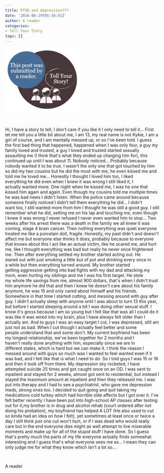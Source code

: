 ```yaml
---
title: PTSD and depression???
date: '2016-08-29T05:30:41Z'
author: A reader
categories:
- Tell Your Story
tags: []
---
```


<img class="alignleft wp-image-1519 size-full" src="/images/tell-your-story.png" alt="This post was submitted by a reader." width="247" height="209" />

&nbsp;

Hi, I have a story to tell, I don't care if you like it I only need to tell it... First let me tell you a little bit about me, I am 13, my real name is not Kykie, I am a girl of course, and I am mentally messed up, or so I've been told. I guess the first bad thing that happened, happened when I was only four, a guy my family loved and trusted, a guy I loved and trusted started sexually assaulting me (I think that's what they ended up charging him for), this continued up until I was about 11. Nobody noticed... Probably because nobody wanted it to be true. I wasn't the only one that got touched by him so did my two cousins but he did the most with me, he even kissed me and told me he loved me... Honestly I thought I loved him too, I liked everything he did even when I knew it was wrong I still liked it, I actually wanted more. One night when he kissed me, I was he one that kissed him again and again. Even though my cousins told me multiple times he was bad news I didn't listen. When the police came around because someone finally noticed I didn't tell them everything he did... I didn't want too, I still wanted more from him I thought he was still a good guy. I still remember what he did, setting me on his lap and touching me, even though I knew it was wrong I never refused I never even wanted him to stop... Two weeks after his arrest there was a death in the family we all knew it was coming, stage 4 brain cancer. Then nothing everything was quiet everyone treated me like a porcelain doll, fragile. Honestly, my past didn't and doesn't affect me but everyone else thinks it does, probably because to everyone that knows about this I act like an actual victim, like he scared me, and hurt me, like I thought everything was bad but really he never once frightened me. Then after everything settled my brother started acting out. He stared out with just smoking a little but of pot and drinking every once in a while but then everything turned around. My brother started getting aggressive getting into bad fights with my dad and attacking my mom, even hurting my siblings and me I was his first target. He stole my whole life savings from me, almost 900 dollars, that's when I didn't trust him anymore he did that and then I knew he doesn't care about his family anymore, he was 15 and only cared about himself and his friends. Somewhere in that time I started cutting, and messing around with guy after guy. I didn't actually sleep with anyone until I was about to turn 13 this year, but before I started sleeping around a bit I was doing other sexual stuff. I know it's gross because I am so young but I felt like that was all I could do it was like it was wired into my brain, plus I have always felt older than I actually am. And to guys I was an easy target I cut, I was depressed, still am just not as bad. When I cut though I actually feel better and some people understand that and some don't. My current boyfriend has been my longest relationship, we've been together for 2 months and I haven't really done anything with him, especially since we are in different states, which is hard but we can make it. I think the reason I messed around with guys so much was I wanted to feel wanted even if it was bad, and I felt like that is what I need to do. So I told guys I was 15 or 16 and then it took off from there. My depression sky rocketed, I have attempted suicide 25 times and got caught once on an OD. I was sent to inpatient and stayed for 2 weeks, almost got sent to residential, but instead I stayed the maximum amount at inpatient and then they released me. I was put into therapy and I had to see a psychiatrist, who gave me depression meds, strong ones too. I decided to quit going and quit taking my medications cold turkey which had horrible side affects but I got over it. I've felt better recently I have been put into high-school AP classes after testing out for it,my brother is in drug and alcohol rehab (court ordered after not doing his probation), my boyfriend has helped A LOT (He also used to cut so kinda had an idea on how I felt), yet sometimes at least once or twice a day I still think just one cut won't hurt, or if I was dead who would really care but in the end everyone dies might as well attempt to live miserable moments and make up for all of the stupid stuff I have done. So I guess that's pretty much the parts of my life everyone actually finds somewhat interesting and I guess that's what everyone sees me as... I mean they can only judge me for what they know which isn't a lot so...

&nbsp;

A reader